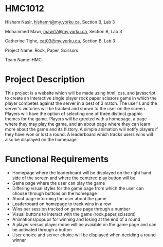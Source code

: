 # HMC1012
Hisham Nasir, hishamn@my.yorku.ca, Section B, Lab 3

Mohammed Mawi, mawi17@my.yorku.ca, Section B, Lab 3

Catherine Tighe, cat03@my.yorku.ca, Section B, Lab 3


Project Name: Rock, Paper, Scissors 

Team Name: HMC

# Project Description

This project is a website which will be made using html, css, and javascript to create an interactive single player rock paper scissors game in which the player competes against the server in a best of 3 match. The user's and the server's victories will be tracked and shown to the user on the screen. Players will have the option of selecting one of three distinct graphic themes for the game. Players will be greeted with a homepage, a page where they may play the game, and an about page where they can learn more about the game and its history. A simple animation will notify players if they have won or lost a round. A leaderboard which tracks users wins will also be displayed on the homepage.

# Functional Requirements

- Homepage where the leaderboard will be displayed on the right hand side of the screen and where the centered play button will be. 
- Game page where the user can play the game 
- Differing visual styles for the game page from which the user can choose through buttons on the homepage
- About page informing the user about the game
- Leaderboard on homepage to track wins in a row
- Wins per session tracked on game page through a number 
- Visual buttons to interact with the game (rock,paper,scissors) 
- Animations/popups for winning and losing at the end of a round
- A player versus player mdoe will be avaiable on the game page and can be activated through a button
- User choice and server choice will be displayed when deciding a round winner






